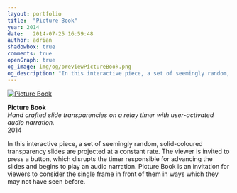 ```yaml
---
layout: portfolio
title:  "Picture Book"
year: 2014
date:   2014-07-25 16:59:48
author: adrian
shadowbox: true
comments: true
openGraph: true
og_image: img/og/previewPictureBook.png
og_description: "In this interactive piece, a set of seemingly random, solid-coloured transparency slides are projected at a constant rate."
---
```


<a href="//player.vimeo.com/video/96121904?portrait=0&amp;autoplay=1" rel="shadowbox;width=800;height=450" title="Picture Book">
<img src="{{site.url}}/img/2014/pictureBook/pictureBook-pre.jpg" alt="Picture Book"></a>

**Picture Book** <br />
*Hand crafted slide transparencies on a relay timer with user-activated audio narration.* <br />
2014

In this interactive piece, a set of seemingly random, solid-coloured transparency
slides are projected at a constant rate. The viewer is invited to press a button, which
disrupts the timer responsible for advancing the slides and begins to play an audio narration.
Picture Book is an invitation for viewers to consider the single frame in front of them in ways
which they may not have seen before.
